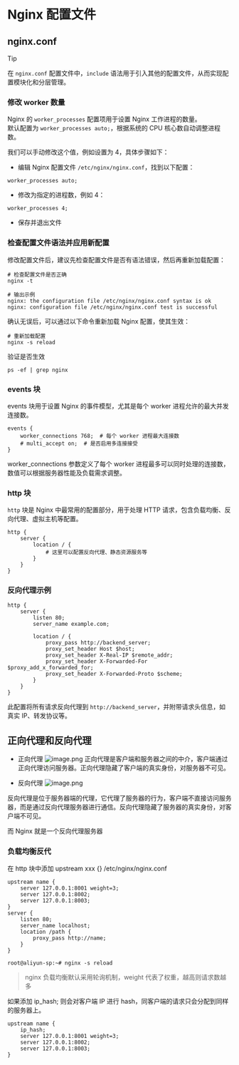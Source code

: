 # Nginx 配置文件

## nginx.conf

> [!tip]
> 在 `nginx.conf` 配置文件中，`include` 语法用于引入其他的配置文件，从而实现配置模块化和分层管理。

### 修改 worker 数量

Nginx 的 `worker_processes` 配置项用于设置 Nginx 工作进程的数量。  
默认配置为 `worker_processes auto;`，根据系统的 CPU 核心数自动调整进程数。

我们可以手动修改这个值，例如设置为 4，具体步骤如下：

- 编辑 Nginx 配置文件 `/etc/nginx/nginx.conf`，找到以下配置：
```nginx
worker_processes auto;
```
- 修改为指定的进程数，例如 4：
```nginx
worker_processes 4;
```
- 保存并退出文件

### 检查配置文件语法并应用新配置

修改配置文件后，建议先检查配置文件是否有语法错误，然后再重新加载配置：

```shell
# 检查配置文件是否正确
nginx -t

# 输出示例
nginx: the configuration file /etc/nginx/nginx.conf syntax is ok
nginx: configuration file /etc/nginx/nginx.conf test is successful
```

确认无误后，可以通过以下命令重新加载 Nginx 配置，使其生效：
```shell
# 重新加载配置
nginx -s reload
```

验证是否生效
```shell
ps -ef | grep nginx
```

### events 块

events 块用于设置 Nginx 的事件模型，尤其是每个 worker 进程允许的最大并发连接数。

```shell
events {
    worker_connections 768;  # 每个 worker 进程最大连接数
    # multi_accept on;  # 是否启用多连接接受
}
```

worker_connections 参数定义了每个 worker 进程最多可以同时处理的连接数，数值可以根据服务器性能及负载需求调整。

### http 块

`http` 块是 Nginx 中最常用的配置部分，用于处理 HTTP 请求，包含负载均衡、反向代理、虚拟主机等配置。

```shell
http {
    server {
        location / {
            # 这里可以配置反向代理、静态资源服务等
        }
    }
}
```

### 反向代理示例

```shell
http {
    server {
        listen 80;
        server_name example.com;

        location / {
            proxy_pass http://backend_server;
            proxy_set_header Host $host;
            proxy_set_header X-Real-IP $remote_addr;
            proxy_set_header X-Forwarded-For $proxy_add_x_forwarded_for;
            proxy_set_header X-Forwarded-Proto $scheme;
        }
    }
}
```

此配置将所有请求反向代理到 `http://backend_server`，并附带请求头信息，如真实 IP、转发协议等。


## 正向代理和反向代理

- 正向代理
![image.png](https://proxy.cloudyshore.top/https://raw.githubusercontent.com/cyo57/image-host/main/20240916154112.png)
正向代理是客户端和服务器之间的中介，客户端通过正向代理访问服务器。正向代理隐藏了客户端的真实身份，对服务器不可见。


- 反向代理
![image.png](https://proxy.cloudyshore.top/https://raw.githubusercontent.com/cyo57/image-host/main/20240916154242.png)

反向代理是位于服务器端的代理，它代理了服务器的行为，客户端不直接访问服务器，而是通过反向代理服务器进行通信。反向代理隐藏了服务器的真实身份，对客户端不可见。

而 Nginx 就是一个反向代理服务器

### 负载均衡反代

在 http 块中添加 upstream xxx {}
/etc/nginx/nginx.conf
```shell
upstream name {
	server 127.0.0.1:8001 weight=3;
	server 127.0.0.1:8002;
	server 127.0.0.1:8003;
}
server {
	listen 80;
	server_name localhost;
	location /path {
		proxy_pass http://name;
	}
}

root@aliyun-sp:~# nginx -s reload
```

> nginx 负载均衡默认采用轮询机制，weight 代表了权重，越高则请求数越多

如果添加 ip_hash; 则会对客户端 IP 进行 hash，同客户端的请求只会分配到同样的服务器上。
```shel
upstream name {
	ip_hash;
	server 127.0.0.1:8001 weight=3;
	server 127.0.0.1:8002;
	server 127.0.0.1:8003;
}
```
